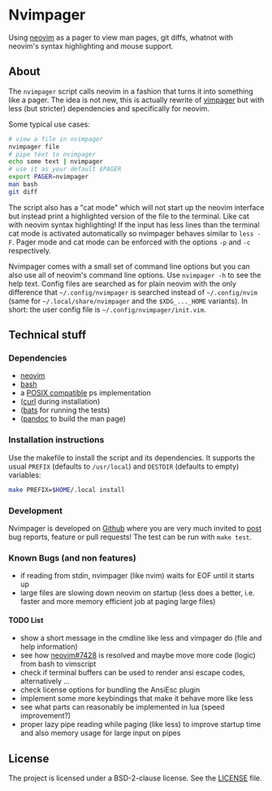 # Nvimpager

Using [neovim] as a pager to view man pages, git diffs, whatnot with neovim's
syntax highlighting and mouse support.

## About

The `nvimpager` script calls neovim in a fashion that turns it into something
like a pager.  The idea is not new, this is actually rewrite of [vimpager] but
with less (but stricter) dependencies and specifically for neovim.

Some typical use cases:

```sh
# view a file in nvimpager
nvimpager file
# pipe text to nvimpager
echo some text | nvimpager
# use it as your default $PAGER
export PAGER=nvimpager
man bash
git diff
```

The script also has a "cat mode" which will not start up the neovim interface
but instead print a highlighted version of the file to the terminal.  Like cat
with neovim syntax highlighting!  If the input has less lines than the terminal
cat mode is activated automatically so nvimpager behaves similar to `less -F`.
Pager mode and cat mode can be enforced with the options `-p` and `-c`
respectively.

Nvimpager comes with a small set of command line options but you can also use
all of neovim's command line options.  Use `nvimpager -h` to see the help text.
Config files are searched as for plain neovim with the only difference that
`~/.config/nvimpager` is searched instead of `~/.config/nvim` (same for
`~/.local/share/nvimpager` and the `$XDG_..._HOME` variants).  In short: the
user config file is `~/.config/nvimpager/init.vim`.

## Technical stuff

### Dependencies

* [neovim]
* [bash]
* a [POSIX compatible][ps] ps implementation
* ([curl] during installation)
* ([bats] for running the tests)
* ([pandoc] to build the man page)

### Installation instructions

Use the makefile to install the script and its dependencies.  It supports the
usual `PREFIX` (defaults to `/usr/local`) and `DESTDIR` (defaults to empty)
variables:

```sh
make PREFIX=$HOME/.local install
```

### Development

Nvimpager is developed on [Github][nvimpager] where you are very much invited
to [post][issues] bug reports, feature or pull requests!  The test can be run
with `make test`.

### Known Bugs (and non features)

* if reading from stdin, nvimpager (like nvim) waits for EOF until it starts up
* large files are slowing down neovim on startup (less does a better, i.e.
  faster and more memory efficient job at paging large files)

#### TODO List

* show a short message in the cmdline like less and vimpager do (file and help
  information)
* see how [neovim#7428](https://github.com/neovim/neovim/issues/7438) is
  resolved and maybe move more code (logic) from bash to vimscript
* check if terminal buffers can be used to render ansi escape codes,
  alternatively ...
* check license options for bundling the AnsiEsc plugin
* implement some more keybindings that make it behave more like less
* see what parts can reasonably be implemented in lua (speed improvement?)
* proper lazy pipe reading while paging (like less) to improve startup time and
  also memory usage for large input on pipes

## License

The project is licensed under a BSD-2-clause license.  See the
[LICENSE](./LICENSE) file.

[nvimpager]: https://github.com/lucc/nvimpager
[issues]: https://github.com/lucc/nvimpager/issues
[neovim]: https://github.com/neovim/neovim
[vimpager]: https://github.com/rkitover/vimpager
[bash]: http://www.gnu.org/software/bash/bash.html
[curl]: https://curl.haxx.se
[ps]: http://pubs.opengroup.org/onlinepubs/009695399/utilities/ps.html
[bats]: https://github.com/sstephenson/bats
[pandoc]: http://pandoc.org/
